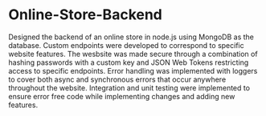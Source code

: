 # Online-Store-Backend
Designed the backend of an online store in node.js using MongoDB as the database. Custom endpoints were developed to correspond to specific website features. The wesbsite was made secure through a combination of hashing passwords with a custom key and JSON Web Tokens restricting access to specific endpoints. Error handling was implemented with loggers to cover both async and synchronous errors that occur anywhere throughout the website. Integration and unit testing were implemented to ensure error free code while implementing changes and adding new features.
